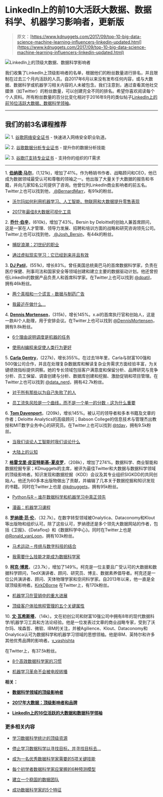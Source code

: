 # LinkedIn上的前10大活跃大数据、数据科学、机器学习影响者，更新版

> 原文：[https://www.kdnuggets.com/2017/09/top-10-big-data-science-machine-learning-influencers-linkedin-updated.html](https://www.kdnuggets.com/2017/09/top-10-big-data-science-machine-learning-influencers-linkedin-updated.html)

![LinkedIn上的顶级大数据、数据科学影响者](../Images/b7fd612837d67facd85d5374b4abf2b8.png)

我们收集了LinkedIn上顶级影响者的名单，根据他们的粉丝数量进行排名，并且限制在过去三个月内活跃的人员。自2017年6月以来没有发布任何内容，或与大数据、数据科学或机器学习相关内容的人未被包含。我们注意到，通过查看其他社交媒体（如Twitter）的粉丝数量，可以创建完全不同的排名。希望你喜欢阅读每个个人资料。所有粉丝数量的百分比变化相对于2016年9月的类似帖子[LinkedIn上的前16位活跃大数据、数据科学领袖](/2016/09/top-big-data-science-leaders-linkedin.html)。

* * *

## 我们的前3名课程推荐

![](../Images/0244c01ba9267c002ef39d4907e0b8fb.png) 1\. [谷歌网络安全证书](https://www.kdnuggets.com/google-cybersecurity) - 快速进入网络安全职业轨道。

![](../Images/e225c49c3c91745821c8c0368bf04711.png) 2\. [谷歌数据分析专业证书](https://www.kdnuggets.com/google-data-analytics) - 提升你的数据分析技能

![](../Images/0244c01ba9267c002ef39d4907e0b8fb.png) 3\. [谷歌IT支持专业证书](https://www.kdnuggets.com/google-itsupport) - 支持你的组织的IT需求

* * *

1\. [**伯纳德·马尔**](https://www.linkedin.com/in/bernardmarr/)，(1,121k)，增加了41%。作为畅销书作者、战略顾问和CEO，他已成为数据领域最受认可和尊敬的领袖之一。他出版了大量关于大数据的报告和书籍，并向几家知名公司提供了咨询。他曾位列LinkedIn商业影响者的前五名。Twitter上也可以找到他，[ @BernardMarr](https://twitter.com/BernardMarr)，有91k的粉丝。

+   [沃尔玛如何利用机器学习、人工智能、物联网和大数据提升零售表现](https://www.linkedin.com/pulse/how-walmart-using-machine-learning-ai-iot-big-data-boost-bernard-marr)

+   [2017年最佳8大数据可视化工具](https://www.linkedin.com/pulse/7-best-data-visualization-tools-2017-bernard-marr)

2\. [**乔什·伯辛**](https://www.linkedin.com/in/bersin/)，(610k)，增加了43%。Bersin by Deloitte的创始人兼首席顾问，这是一家在人才管理、领导力发展、招聘和培训方面的战略和研究咨询领先公司。Twitter上也可以找到他，[ @Josh_Bersin](https://twitter.com/Josh_Bersin)，有44k的粉丝。

+   [捕捉浪潮：21世纪的职业](https://www.linkedin.com/pulse/catch-wave-21st-century-career-josh-bersin)

+   [通过虚拟现实学习：它已经到来并且有效](https://www.linkedin.com/pulse/learning-virtual-reality-its-here-works-josh-bersin)

3\. [**DJ Patil**](https://www.linkedin.com/in/dpatil/)，(551k)，增长83%。曾任美国总统奥巴马的首席数据科学家，负责在医疗保健、刑事司法和国家安全等领域创建和建立主要的数据驱动计划。他还曾担任LinkedIn的数据产品负责人和首席科学家。在Twitter上也可以找到 [@dpatil](https://twitter.com/dpatil)，拥有46k粉丝。

+   [两个真相和一个谎言 - 数据与制药广告](//www.linkedin.com/pulse/two-truths-liedata-pharma-advertising-dj-patil)

+   [我最近在做什么…](//www.linkedin.com/pulse/what-ive-been-up-dj-patil)

4\. [**Dennis Mortensen**](//www.linkedin.com/in/dennismortensen/)，(315k)，增长145%。x.ai的首席执行官和创始人，这是一款AI个人助理，用于安排会议。在Twitter上也可以找到 [@DennisMortensen](https://twitter.com/DennisMortensen)，拥有9.8k粉丝。

+   [6个理由说明调度是机器的任务](//www.linkedin.com/pulse/6-reasons-why-scheduling-machine-task-dennis-r-mortensen”)

+   [使用AI编程来促使人类行为更好](//www.linkedin.com/pulse/using-ai-program-humans-behave-better-dennis-r-mortensen)

5\. [**Carla Gentry**](//www.linkedin.com/in/datanerd13/)，(227k)，增长355%。在过去18年里，Carla与财富100强和500强公司合作，并且在处理复杂数据库和解读复杂业务需求方面经验丰富，为关键绩效指标提供洞察。她的专长领域包括客户满意度和保留分析、品牌研究与竞争分析、员工保留、调查创建与分析、数据库创建和挖掘、激励促销和项目管理。在Twitter上也可以找到 [@data_nerd](https://twitter.com/data_nerd)，拥有42.7k粉丝。

+   [对于所有那些以为自己失败了的人](//www.linkedin.com/pulse/all-those-thought-had-failed-carla-gentry)

+   [员工流失风险是一个曲线，而不是一个单一的分数 - 这为什么重要](//www.linkedin.com/pulse/employee-flight-risk-curve-single-score-why-matters-carla-gentry)

6\. [**Tom Davenport**](//www.linkedin.com/in/davenporttom/)，(209k)，增长145%。被认可的领导者和多本书籍及文章的作者；Deloitte Analytics的高级顾问；Babson College的信息技术与管理杰出教授和MIT数字业务中心的研究员。在Twitter上也可以找到 [@tdav](https://twitter.com/tdav)，拥有9.5k粉丝。

+   [当我们谈论人工智能时我们谈论什么](//www.linkedin.com/pulse/what-we-talk-when-ai-tom-davenport)

+   [大陆上的认知](//www.linkedin.com/pulse/cognitive-continent-tom-davenport)

7\. [**格雷戈里·皮亚特斯基-夏皮罗**](//www.linkedin.com/in/gpiatetsky/)，（208k），增加了274%。数据科学、商业智能和数据挖掘专家；KDnuggets的主席，被评为最佳Twitter和大数据与数据科学领域的顶级影响者。知识发现和数据挖掘（KDD）会议及其专业组织SIGKDD的共同创始人。他还为60多本出版物做出了贡献，并编辑了几本关于数据挖掘和知识发现的书籍。同时在Twitter上也是 [@kdnuggets](https://twitter.com/kdnuggets)，拥有95k粉丝。

+   [Python与R – 谁在数据科学和机器学习中真正领先](//www.linkedin.com/pulse/python-vs-r-who-really-ahead-data-science-machine-piatetsky-shapiro)

+   [漫画：机器学习课程](//www.linkedin.com/pulse/cartoon-machine-learning-class-gregory-piatetsky-shapiro)

8\. [**罗纳德·范·伦**](//www.linkedin.com/in/ronald-van-loon-5411a/)，（32.7k）。在数字转型领域被Onalytica、Dataconomy和Klout等出版物和组织认可。除了这些认可，罗纳德还是多个领先大数据网站的作者，包括《卫报》、《Datafloq》和《数据科学中心》。同时在Twitter上也是 [@Ronald_vanLoon](https://twitter.com/Ronald_vanLoon)，拥有103k粉丝。

+   [马术运动 – 传统与数字科技的结合](//www.linkedin.com/pulse/equestrian-sports-where-trots-get-digital-technology-meets-van-loon)

+   [我需要什么技能才能成为数据科学家](//www.linkedin.com/pulse/what-skills-do-i-need-become-data-scientist-ronald-van-loon)

9\. [**柯克·博恩**](//www.linkedin.com/in/kirkdborne/)，（23.7k），增加了149%。柯克是一位主要且广受认可的大数据和数据科学顾问，TedX演讲者、顾问、研究员、博主、数据素养倡导者。柯克还是一位公共演讲者、顾问、天体物理学家和空间科学家。自2013年以来，他一直是全球顶级影响者。[KirkDBorne](https://twitter.com/kirkdborne) 在Twitter上，有170k粉丝。

+   [机器学习在营销中的重大进展](//www.linkedin.com/pulse/machine-learning-making-big-moves-marketing-kirk-borne)

+   [顶级客户体验旅程管理的五个关键属性](//www.linkedin.com/pulse/five-key-attributes-best-in-class-customer-experience-kirk-borne)

10\. [**文·瓦希斯塔**](//www.linkedin.com/in/vineetvashishta/)，（14k）。文在初创公司和财富10强公司中拥有8年的现代数据科学/机器学习工具和方法论经验。他是一位发表过文章的商业战略专家，受到了沃尔玛、埃森哲、微软、IBM的关注，并被Agilience、Klout、Dataconomy和Onalytica认可为数据科学和机器学习领域的思想领袖。他是IBM、英特尔和许多其他优秀品牌的影响者。[v_vashishta](https://twitter.com/)

在Twitter上，有37.5k粉丝。

+   [8个高效数据科学家的习惯](//www.linkedin.com/pulse/8-habits-effective-data-scientists-vin-vashishta)

+   [机器学习革命不会被电视转播](//www.linkedin.com/pulse/machine-learning-revolution-televised-vin-vashishta?trk=mp-reader-card)

**相关：**

+   [**数据科学领域的顶级影响者**](/2017/08/top-influencers-for-data-science.html)

+   [**2017年大数据：顶级影响者和品牌**](/2017/05/big-data-top-influencers-brands.html)

+   [**LinkedIn上的16位活跃的大数据和数据科学领袖**](/2016/09/top-big-data-science-leaders-linkedin.html)

### 更多相关内容

+   [学习数据科学统计的顶级资源](https://www.kdnuggets.com/2021/12/springboard-top-resources-learn-data-science-statistics.html)

+   [停止学习数据科学以寻找目标，并寻找目标去…](https://www.kdnuggets.com/2021/12/stop-learning-data-science-find-purpose.html)

+   [成为一名优秀数据科学家需要的5项关键技能](https://www.kdnuggets.com/2021/12/5-key-skills-needed-become-great-data-scientist.html)

+   [每个初学者数据科学家应掌握的6种预测模型](https://www.kdnuggets.com/2021/12/6-predictive-models-every-beginner-data-scientist-master.html)

+   [建立一个稳固的数据团队](https://www.kdnuggets.com/2021/12/build-solid-data-team.html)

+   [成功数据科学家的5个特征](https://www.kdnuggets.com/2021/12/5-characteristics-successful-data-scientist.html)
